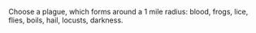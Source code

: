 Choose a plague, which forms around a 1 mile radius: blood, frogs, lice, flies, boils, hail, locusts, darkness.